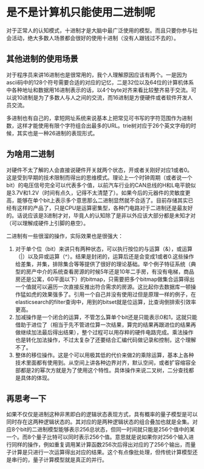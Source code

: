 # 是不是计算机只能使用二进制呢

对于正常人的认知模式，十进制才是大脑中最广泛使用的模型。而且只要你参与社会活动，绝大多数人场景都会很好的使用十进制（没有人跟钱过不去的）。

## 其他进制的使用场景

对于程序员来讲16进制也是很常用的，我个人理解原因应该有两个。一是因为ascii码中的128个符号需要合适的对应的记忆，二是32位以及64位的计算机体系中各种地址和数据用16进制表示的话，以4个byte对齐来看比较整齐易于交流。可以说10进制是为了多数人与人之间的交流，而16进制是方便硬件或者软件开发人员交流。

多进制也有自己的，拿短网址系统来说基本上把常见可书写的字符范围作为进制数，这样才能使用有限个字符组合出最多的URL。trie树对应于26个英文字母的时候，其实也是一种26进制的表现形式。

## 为啥用二进制

对硬件不太了解的人会直接说硬件开关就两个状态，开或者关刚好对应1或者0。这是受到早期的技术限制而得出的思维模式。理论上一个时钟周期（或者说一个bit）的电压信号完全可以代表多个值，以前汽车行业的CAN总线的H和L电平貌似是3.7V和1.2V（时间有点久，记得不太清楚了）。如果今后的元器件的灵敏度更高，能够在单个bit上表示多个意思那么二进制显然就不合适了。目前存储其实已经有这样的产品了，只是CPU是运算密集型，各种门电路对于二进制还是最友好的。话说应该是3进制才对，毕竟人的认知除了是非以外应该大部分都是未知才对（可以理解成硬件上引脚的悬空）。

二进制有一些很溜的操作，实际效果也是很强大：

1. 对于单个位（bit）来讲只有两种状态，可以执行按位的与运算（&），或运算（|）以及异或运算（^）。结果是封闭的，运算后还是会变成1或者0.这些操作给差集，并集，排除集合等等提供了很好的理论基础。举个例子特征系统（典型的房产中介的系统查看房源的时候5年还是10年二手房，有没有电梯，商品房还是公寓，60平面以下）的bitmap，只需要把多个bitmap做集合运算得出一个值就可以遍历一次直接反推出符合需求的房源。这比起你去数据库一顿操作猛如虎的效果强多了。引用一个自己并没有使用过但是原理一样的例子，在elasticsearch的filter查询中，用到的bitset就是位运算，比查询倒排索引效率更高。
2. 加减操作是一个闭合的运算，不管怎么算单个bit还是只能表示0和1，这就只能借助于进位了（相当于先不管进位算一次结果，算完的结果再跟进位的结果再做继续加法最后得出结果），整个过程可以用存粹的硬件电路完成。乘法操作也是转化加法操作，不过太复杂了还要结合汇编代码做记录和控制，这个理解不了。
3. 整体的移位操作。这是个可以用极其低的代价来做2的乘除运算，基本上各种技术里面都有使用到。从空间上讲各种边界对齐，默认空间，或者扩容缩容全部都是2的幂次方就是为了使用这个特性。具体操作来说二叉树，二分查找都是具体的体现。

## 再思考一下

如果不仅仅是进制这种非黑即白的逻辑状态表现方式，具有概率的量子模型是可以同时存在这两种逻辑状态的。其对应的是两种逻辑状态的组合叠加也就是全集。对应8个bit的二进制模型能够表示256总状态，但同一时间就只能是256个值中的某一个。而8个量子比特可以同时表示256个值。意思就是说如果你对256个输入进行同样的操作，例如重复调用某计算函数256次后得出对应的了256个输出，而量子计算是只进行一次运算得出对应的结果。这个有点像批处理，但传统计算模型还是串行的，量子计算模型就是真正的并行。
